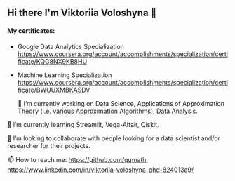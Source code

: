 ## Hi there I'm Viktoriia Voloshyna 👋 


<!--
**qqmath/qqmath** is a ✨ _special_ ✨ repository because its `README.md` (this file) appears on your GitHub profile.

<!--START_SECTION:waka-->
<!--END_SECTION:waka-->

#### My certificates: 
- Google Data Analytics Specialization
https://www.coursera.org/account/accomplishments/specialization/certificate/KQG8NX9KB8HU

- Machine Learning Specialization https://www.coursera.org/account/accomplishments/specialization/certificate/BWUUXMBKASDV


  🔭 I’m currently working on Data Science, Applications of Approximation Theory (i.e. various Approximation Algorithms), Data Analysis.

  
 🌱 I’m currently learning Streamlit, Vega-Altair, Qiskit.

 
 👯 I’m looking to collaborate with people looking for a data scientist and/or researcher for their projects.

 
 📫 How to reach me: https://github.com/qqmath, https://www.linkedin.com/in/viktoriia-voloshyna-phd-824013a9/

